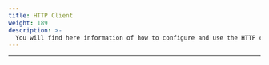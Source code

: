 ```yaml
---
title: HTTP Client
weight: 189
description: >-
  You will find here information of how to configure and use the HTTP client in Beagle Flutter.
---
```


---

<!-- todo -->
